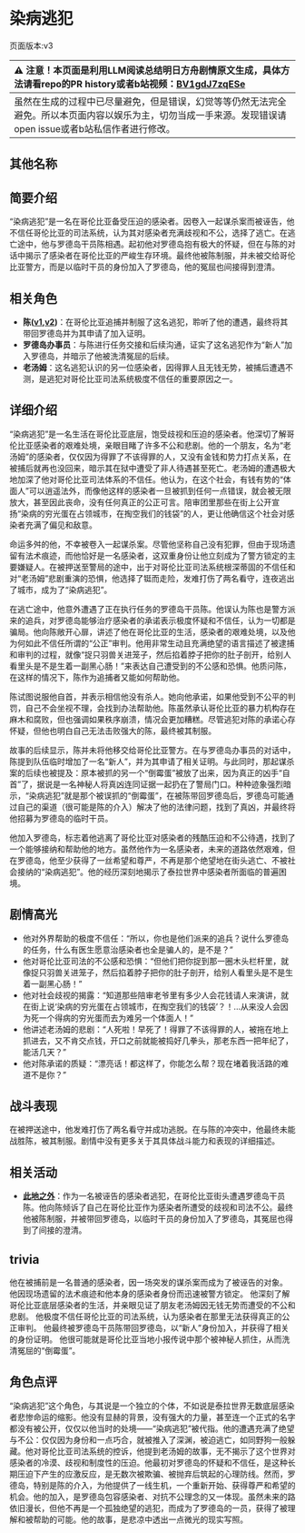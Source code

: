 # 染病逃犯
页面版本:v3
 

| :warning: 注意！本页面是利用LLM阅读总结明日方舟剧情原文生成，具体方法请看repo的PR history或者b站视频：[BV1gdJ7zqESe](https://www.bilibili.com/video/BV1gdJ7zqESe/)         |
|:----------------------------|
| 虽然在生成的过程中已尽量避免，但是错误，幻觉等等仍然无法完全避免。所以本页面内容以娱乐为主，切勿当成一手来源。发现错误请open issue或者b站私信作者进行修改。|



## 其他名称

## 简要介绍
“染病逃犯”是一名在哥伦比亚备受压迫的感染者。因卷入一起谋杀案而被诬告，他不信任哥伦比亚的司法系统，认为其对感染者充满歧视和不公，选择了逃亡。在逃亡途中，他与罗德岛干员陈相遇。起初他对罗德岛抱有极大的怀疑，但在与陈的对话中揭示了感染者在哥伦比亚的严峻生存环境。最终他被陈制服，并未被交给哥伦比亚警方，而是以临时干员的身份加入了罗德岛，他的冤屈也间接得到澄清。
## 相关角色
-   **陈([v1](../chars/char_010_chen.md),[v2](char_010_chen.md))**：在哥伦比亚追捕并制服了这名逃犯，聆听了他的遭遇，最终将其带回罗德岛并为其申请了加入证明。
-   **罗德岛办事员**：与陈进行任务交接和后续沟通，证实了这名逃犯作为“新人”加入罗德岛，并暗示了他被洗清冤屈的后续。
-   **老汤姆**：这名逃犯认识的另一位感染者，因得罪人且无钱无势，被捕后遭遇不测，是逃犯对哥伦比亚司法系统极度不信任的重要原因之一。
## 详细介绍
“染病逃犯”是一名生活在哥伦比亚底层，饱受歧视和压迫的感染者。他深切了解哥伦比亚感染者的艰难处境，亲眼目睹了许多不公和悲剧。他的一个朋友，名为“老汤姆”的感染者，仅仅因为得罪了不该得罪的人，又没有金钱和势力打点关系，在被捕后就再也没回来，暗示其在狱中遭受了非人待遇甚至死亡。老汤姆的遭遇极大地加深了他对哥伦比亚司法体系的不信任。他认为，在这个社会，有钱有势的“体面人”可以逍遥法外，而像他这样的感染者一旦被抓到任何一点错误，就会被无限放大，甚至因此丧命，没有任何真正的公正可言。陪审团里那些在街上公开宣扬“染病的穷光蛋在占领城市，在掏空我们的钱袋”的人，更让他确信这个社会对感染者充满了偏见和敌意。

命运多舛的他，不幸被卷入一起谋杀案。尽管他坚称自己没有犯罪，但由于现场遗留有法术痕迹，而他恰好是一名感染者，这双重身份让他立刻成为了警方锁定的主要嫌疑人。在被押送至警局的途中，出于对哥伦比亚司法系统根深蒂固的不信任和对“老汤姆”悲剧重演的恐惧，他选择了铤而走险，发难打伤了两名看守，连夜逃出了城市，成为了“染病逃犯”。

在逃亡途中，他意外遭遇了正在执行任务的罗德岛干员陈。他误认为陈也是警方派来的追兵，对罗德岛能够治疗感染者的承诺表示极度怀疑和不信任，认为一切都是骗局。他向陈敞开心扉，讲述了他在哥伦比亚的生活，感染者的艰难处境，以及他为何如此不信任所谓的“公正”审判。他用非常生动且充满绝望的语言描述了被逮捕和审判的过程，就像“捉只羽兽关进笼子，然后掐着脖子把你的肚子剖开，给别人看里头是不是生着一副黑心肠！”来表达自己遭受到的不公感和恐惧。他质问陈，在这样的情况下，陈作为追捕者又能如何帮助他。

陈试图说服他自首，并表示相信他没有杀人。她向他承诺，如果他受到不公平的判罚，自己不会坐视不理，会找到办法帮助他。陈虽然承认哥伦比亚的暴力机构存在麻木和腐败，但也强调如果秩序崩溃，情况会更加糟糕。尽管逃犯对陈的承诺心存怀疑，但他也明白自己无法击败强大的陈，最终被其制服。

故事的后续显示，陈并未将他移交给哥伦比亚警方。在与罗德岛办事员的对话中，陈提到队伍临时增加了一名“新人”，并为其申请了相关证明。与此同时，那起谋杀案的后续也被提及：原本被抓的另一个“倒霉蛋”被放了出来，因为真正的凶手“自首”了，据说是一名神秘人将真凶连同证据一起扔在了警局门口。种种迹象强烈暗示，“染病逃犯”就是那个被误抓的“倒霉蛋”，在被陈带回罗德岛后，罗德岛可能通过自己的渠道（很可能是陈的介入）解决了他的法律问题，找到了真凶，并最终将他招募为罗德岛的临时干员。

他加入罗德岛，标志着他逃离了哥伦比亚对感染者的残酷压迫和不公待遇，找到了一个能够接纳和帮助他的地方。虽然他作为一名感染者，未来的道路依然艰难，但在罗德岛，他至少获得了一丝希望和尊严，不再是那个绝望地在街头逃亡、不被社会接纳的“染病逃犯”。他的经历深刻地揭示了泰拉世界中感染者所面临的普遍困境。
## 剧情高光
*   他对外界帮助的极度不信任：“所以，你也是他们派来的追兵？说什么罗德岛的任务，什么有医生愿意治感染者也全是骗人的，是不是？”
*   他对哥伦比亚司法的不公感和恐惧：“但他们把你捉到那一圈木头栏杆里，就像捉只羽兽关进笼子，然后掐着脖子把你的肚子剖开，给别人看里头是不是生着一副黑心肠！”
*   他对社会歧视的揭露：“知道那些陪审老爷里有多少人会花钱请人来演讲，就在街上说‘染病的穷光蛋在占领城市，在掏空我们的钱袋’？！...从来没人会因为死一个得病的穷光蛋而去为难另一个体面人！”
*   他讲述老汤姆的悲剧：“人死啦！早死了！得罪了不该得罪的人，被拖在地上抓进去，又不肯交点钱，开口之前就能被捣好几拳头，那老东西一把年纪了，能活几天？”
*   他对陈承诺的质疑：“漂亮话！都这样了，你能怎么帮？现在堵着我活路的难道不是你？”
## 战斗表现
在被押送途中，他发难打伤了两名看守并成功逃脱。在与陈的冲突中，他最终未能战胜陈，被其制服。剧情中没有更多关于其具体战斗能力和表现的详细描述。
## 相关活动
-   **[此地之外](../stories/act15d5.md)**：作为一名被诬告的感染者逃犯，在哥伦比亚街头遭遇罗德岛干员陈。他向陈倾诉了自己在哥伦比亚作为感染者所遭受的歧视和司法不公。最终他被陈制服，并被带回罗德岛，以临时干员的身份加入了罗德岛，其冤屈也得到了间接的澄清。
## trivia
他在被捕前是一名普通的感染者，因一场突发的谋杀案而成为了被诬告的对象。
他因现场遗留的法术痕迹和他本身的感染者身份而迅速被警方锁定。
他深刻了解哥伦比亚底层感染者的生活，并亲眼见证了朋友老汤姆因无钱无势而遭受的不公和悲剧。
他极度不信任哥伦比亚的司法系统，认为感染者在那里无法获得真正的公正审判。
他最终被罗德岛干员陈带回罗德岛，以“新人”身份加入，并获得了相关的身份证明。
他很可能就是哥伦比亚当地小报传说中那个被神秘人抓住，从而洗清冤屈的“倒霉蛋”。
## 角色点评
“染病逃犯”这个角色，与其说是一个独立的个体，不如说是泰拉世界无数底层感染者悲惨命运的缩影。他没有显赫的背景，没有强大的力量，甚至连一个正式的名字都没有被公开，仅仅以他当时的处境——“染病逃犯”被代指。他的遭遇充满了绝望与不公：仅仅因为身份和一点巧合，就被推入了深渊，被迫逃亡，如同野狗一般躲藏。他对哥伦比亚司法系统的控诉，他提到老汤姆的故事，无不揭示了这个世界对感染者的冷漠、歧视和制度性的压迫。他最初对罗德岛的怀疑和不信任，是这种长期压迫下产生的应激反应，是无数次被欺骗、被抛弃后筑起的心理防线。然而，罗德岛，特别是陈的介入，为他提供了一线生机，一个重新开始、获得尊严和希望的机会。他的加入，是罗德岛包容感染者、对抗不公理念的又一体现。虽然未来的路依旧漫长，但他不再是一个孤独绝望的逃犯，而成为了罗德岛的一员，获得了被理解和被帮助的可能。他的故事，是悲凉中透出一点微光的现实写照。